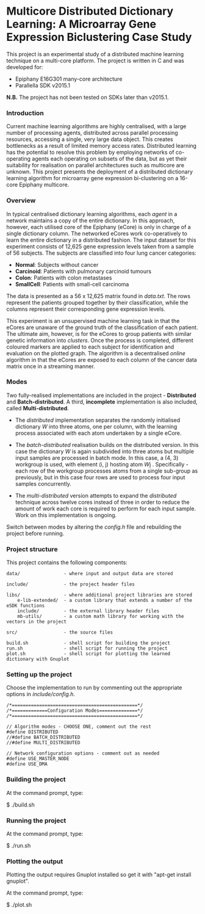 # Multicore Distributed Dictionary Learning: A Microarray Gene Expression Biclustering Case Study #

This project is an experimental study of a distributed machine learning technique on a multi-core platform. The project is written in C and was developed for:

* Epiphany E16G301 many-core architecture
* Parallella SDK v2015.1

**N.B.** The project has not been tested on SDKs later than v2015.1.

### Introduction ###

Current machine learning algorithms are highly centralised, with a large number of processing agents, distributed across parallel processing resources, accessing a single, very large data object. This creates bottlenecks as a result of limited memory access rates. Distributed learning has the potential to resolve this problem by employing networks of co-operating agents each operating on subsets of the data, but as yet their suitability for realisation on parallel architectures such as multicore are unknown. This project presents the deployment of a distributed dictionary learning algorithm for microarray gene expression bi-clustering on a 16-core Epiphany multicore.

### Overview ###

In typical centralised dictionary learning algorithms, each *agent* in a network maintains a copy of the entire dictionary. In this approach, however, each utilised core of the Epiphany (eCore) is only in charge of a single dictionary column. The networked eCores work co-operatively to learn the entire dictionary in a distributed fashion. The input dataset for this experiment consists of 12,625 gene expression levels taken from a sample of 56 subjects. The subjects are classified into four lung cancer categories:

* **Normal**: Subjects without cancer
* **Carcinoid**: Patients with pulmonary carcinoid tumours
* **Colon**: Patients with colon metastases
* **SmallCell**: Patients with small-cell carcinoma

The data is presented as a 56 x 12,625 matrix found in *data.txt*. The rows represent the patients grouped together by their classification, while the columns represent their corresponding gene expression levels.

This experiment is an unsupervised machine learning task in that the eCores are unaware of the ground truth of the classification of each patient. The ultimate aim, however, is for the eCores to group patients with similar genetic information into *clusters*. Once the process is completed, different coloured markers are applied to each subject for identification and evaluation on the plotted graph. The algorithm is a decentralised *online* algorithm in that the eCores are exposed to each column of the cancer data matrix once in a streaming manner.

### Modes ###

Two fully-realised implementations are included in the project - **Distributed** and **Batch-distributed**. A third, **incomplete** implementation is also included, called **Multi-distributed**.

* The *distributed* implementation separates the randomly initialised dictionary *W* into three atoms, one per column, with the learning process associated with each atom undertaken by a single eCore.

* The *batch-distributed* realisation builds on the distributed version. In this case the dictionary *W* is again subdivided into three atoms but multiple input samples are processed in batch mode. In this case, a (4, 3) workgroup is used, with element (i, j) hosting atom *W*j . Specifically - each row of the workgroup processes atoms from a single sub-group as previously, but in this case four rows are used to process four input samples concurrently.

* The *multi-distributed* version attempts to expand the *distributed* technique across twelve cores instead of three in order to reduce the amount of work each core is required to perform for each input sample. Work on this implementation is ongoing.

Switch between modes by altering the *config.h* file and rebuilding the project before running.

### Project structure ###

This project contains the following components:

    data/                - where input and output data are stored
    
    include/             - the project header files
    
    libs/                - where additional project libraries are stored
        e-lib-extended/  - a custom library that extends a number of the eSDK functions
        include/         - the external library header files
        mb-utils/        - a custom math library for working with the vectors in the project
    
    src/                 - the source files

    build.sh             - shell script for building the project
    run.sh               - shell script for running the project
    plot.sh              - shell script for plotting the learned dictionary with Gnuplot

### Setting up the project ###

Choose the implementation to run by commenting out the appropriate options in *include/config.h*.

    /*==============================================*/
    /*=============Configuration Modes==============*/
    /*==============================================*/

    // Algorithm modes - CHOOSE ONE, comment out the rest
    #define DISTRIBUTED
    //#define BATCH_DISTRIBUTED
    //#define MULTI_DISTRIBUTED

    // Network configuration options - comment out as needed
    #define USE_MASTER_NODE
    #define USE_DMA

### Building the project ###

At the command prompt, type:

$ ./build.sh

### Running the project ###

At the command prompt, type:

$ ./run.sh

### Plotting the output ###

Plotting the output requires Gnuplot installed so get it with "apt-get install gnuplot".

At the command prompt, type:

$ ./plot.sh
